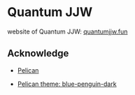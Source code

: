 # Quantum JJW

website of Quantum JJW: [quantumjjw.fun](https://quantumjjw.fun)

## Acknowledge

- [Pelican](https://github.com/getpelican/pelican)

- [Pelican theme: blue-penguin-dark](https://github.com/tcarwash/blue-penguin-dark/tree/master)
